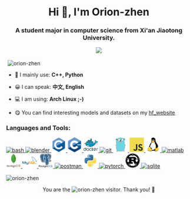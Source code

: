 <h1 align="center">Hi 👋, I'm Orion-zhen</h1>
<h3 align="center">A student major in computer science from Xi'an Jiaotong University.</h3>

<!-- dynamic typing effect 动态打字效果 -->
<div align="center">
<img src="https://readme-typing-svg.demolab.com?font=Fira+Code&pause=1000&width=1024&lines=std::print(%22Hello%20World%22);It%27s%20a%20feature%2C%20NOT%20a%20bug;One%20commit%20a%20day%2C%20keep%20girlfriend%20away&center=true&size=27" />
</div>

<div align="left">
<p>&nbsp;<img align="center" src="https://github-readme-stats.vercel.app/api?username=orion-zhen&show_icons=true&theme=tokyonight&hide_border=true&locale=en" alt="orion-zhen" /></p>
</div>

<!-- 一些奖杯
<p align="left"> <a href="https://github.com/ryo-ma/github-profile-trophy"><img src="https://github-profile-trophy.vercel.app/?username=orion-zhen" alt="orion-zhen" /></a> </p>
-->

- 🤗 I mainly use: **C++, Python**

- 😀 I can speak: **中文, English**

- 💻 I am using: **Arch Linux ;-)**

- 😋 You can find interesting models and datasets on my [hf_website](https://huggingface.co/Orion-zhen)

<p align="center">
</p>

<h3 align="left">Languages and Tools:</h3>
<p align="left"> <a href="https://www.gnu.org/software/bash/" target="_blank" rel="noreferrer"> <img src="https://www.vectorlogo.zone/logos/gnu_bash/gnu_bash-icon.svg" alt="bash" width="40" height="40"/> </a> <a href="https://www.blender.org/" target="_blank" rel="noreferrer"> <img src="https://download.blender.org/branding/community/blender_community_badge_white.svg" alt="blender" width="40" height="40"/> </a> <a href="https://www.cprogramming.com/" target="_blank" rel="noreferrer"> <img src="https://raw.githubusercontent.com/devicons/devicon/master/icons/c/c-original.svg" alt="c" width="40" height="40"/> </a> <a href="https://www.w3schools.com/cpp/" target="_blank" rel="noreferrer"> <img src="https://raw.githubusercontent.com/devicons/devicon/master/icons/cplusplus/cplusplus-original.svg" alt="cplusplus" width="40" height="40"/> </a> <a href="https://www.docker.com/" target="_blank" rel="noreferrer"> <img src="https://raw.githubusercontent.com/devicons/devicon/master/icons/docker/docker-original-wordmark.svg" alt="docker" width="40" height="40"/> </a> <a href="https://git-scm.com/" target="_blank" rel="noreferrer"> <img src="https://www.vectorlogo.zone/logos/git-scm/git-scm-icon.svg" alt="git" width="40" height="40"/> </a> <a href="https://golang.org" target="_blank" rel="noreferrer"> <img src="https://raw.githubusercontent.com/devicons/devicon/master/icons/go/go-original.svg" alt="go" width="40" height="40"/> </a> <a href="https://developer.mozilla.org/en-US/docs/Web/JavaScript" target="_blank" rel="noreferrer"> <img src="https://raw.githubusercontent.com/devicons/devicon/master/icons/javascript/javascript-original.svg" alt="javascript" width="40" height="40"/> </a> <a href="https://www.linux.org/" target="_blank" rel="noreferrer"> <img src="https://raw.githubusercontent.com/devicons/devicon/master/icons/linux/linux-original.svg" alt="linux" width="40" height="40"/> </a> <a href="https://www.mathworks.com/" target="_blank" rel="noreferrer"> <img src="https://upload.wikimedia.org/wikipedia/commons/2/21/Matlab_Logo.png" alt="matlab" width="40" height="40"/> </a> <a href="https://www.mongodb.com/" target="_blank" rel="noreferrer"> <img src="https://raw.githubusercontent.com/devicons/devicon/master/icons/mongodb/mongodb-original-wordmark.svg" alt="mongodb" width="40" height="40"/> </a> <a href="https://www.mysql.com/" target="_blank" rel="noreferrer"> <img src="https://raw.githubusercontent.com/devicons/devicon/master/icons/mysql/mysql-original-wordmark.svg" alt="mysql" width="40" height="40"/> </a> <a href="https://www.postgresql.org" target="_blank" rel="noreferrer"> <img src="https://raw.githubusercontent.com/devicons/devicon/master/icons/postgresql/postgresql-original-wordmark.svg" alt="postgresql" width="40" height="40"/> </a> <a href="https://postman.com" target="_blank" rel="noreferrer"> <img src="https://www.vectorlogo.zone/logos/getpostman/getpostman-icon.svg" alt="postman" width="40" height="40"/> </a> <a href="https://www.python.org" target="_blank" rel="noreferrer"> <img src="https://raw.githubusercontent.com/devicons/devicon/master/icons/python/python-original.svg" alt="python" width="40" height="40"/> </a> <a href="https://pytorch.org/" target="_blank" rel="noreferrer"> <img src="https://www.vectorlogo.zone/logos/pytorch/pytorch-icon.svg" alt="pytorch" width="40" height="40"/> </a> <a href="https://www.rust-lang.org" target="_blank" rel="noreferrer"> <img src="https://raw.githubusercontent.com/devicons/devicon/master/icons/rust/rust-plain.svg" alt="rust" width="40" height="40"/> </a> <a href="https://www.sqlite.org/" target="_blank" rel="noreferrer"> <img src="https://www.vectorlogo.zone/logos/sqlite/sqlite-icon.svg" alt="sqlite" width="40" height="40"/> </a> </p>

<div align="left">
<p><img align="center" src="https://github-readme-stats.vercel.app/api/top-langs?username=orion-zhen&show_icons=true&theme=tokyonight&hide_border=true&locale=en&layout=donut&hide=jupyter%20notebook,glsl" alt="orion-zhen" /></p>
</div>

<!--
<p><img align="right" src="https://github-readme-streak-stats.herokuapp.com/?user=orion-zhen&theme=dark" alt="orion-zhen" /></p>
-->

<p align="center"> You are the <img src="https://profile-counter.glitch.me/Orion-zhen/count.svg" alt="orion-zhen" /> visitor. Thank you! 💖</p>
